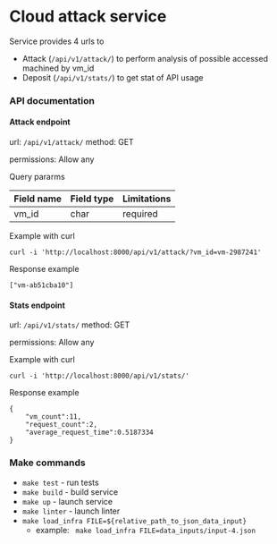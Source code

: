 # Cloud attack service

Service provides 4 urls to
* Attack (`/api/v1/attack/`) to perform analysis of possible accessed machined by vm_id
* Deposit (`/api/v1/stats/`) to get stat of API usage

### API documentation
#### Attack endpoint
url: `/api/v1/attack/`
method: GET

permissions: Allow any

Query pararms

| Field name | Field type | Limitations                                         |
|------------|------------|-----------------------------------------------------|
| vm_id      | char       | required                                            |

Example with curl
```
curl -i 'http://localhost:8000/api/v1/attack/?vm_id=vm-2987241'
```

Response example
```
["vm-ab51cba10"]
```


#### Stats endpoint
url: `/api/v1/stats/`
method: GET

permissions: Allow any

Example with curl
```
curl -i 'http://localhost:8000/api/v1/stats/'
```

Response example
```
{
    "vm_count":11,
    "request_count":2,
    "average_request_time":0.5187334
}
```



### Make commands

* `make test` - run tests
* `make build` - build service
* `make up` - launch service
* `make linter` - launch linter
* `make load_infra FILE=${relative_path_to_json_data_input}`
  * example: ` make load_infra FILE=data_inputs/input-4.json`